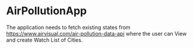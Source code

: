 # AirPollutionApp
The application needs to fetch existing states from https://www.airvisual.com/air-pollution-data-api where the user can View and create Watch List of Cities.
